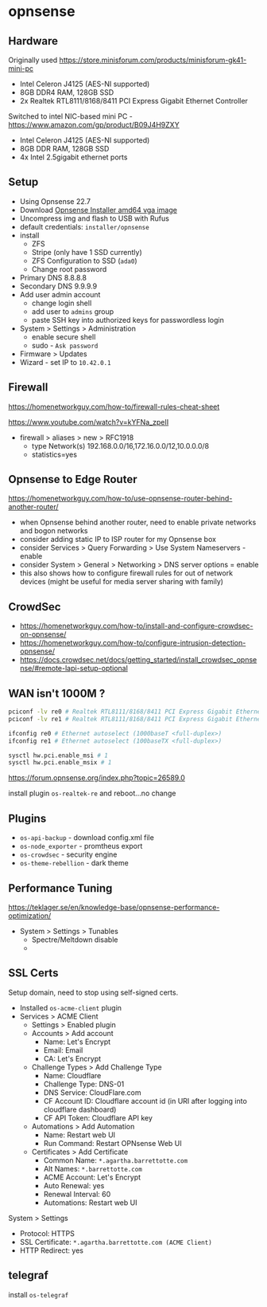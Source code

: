 # opnsense

## Hardware

Originally used https://store.minisforum.com/products/minisforum-gk41-mini-pc

- Intel Celeron J4125 (AES-NI supported)
- 8GB DDR4 RAM, 128GB SSD
- 2x Realtek RTL8111/8168/8411 PCI Express Gigabit Ethernet Controller

Switched to intel NIC-based mini PC - https://www.amazon.com/gp/product/B09J4H9ZXY

- Intel Celeron J4125 (AES-NI supported)
- 8GB DDR RAM, 128GB SSD
- 4x Intel 2.5gigabit ethernet ports

## Setup

- Using Opnsense 22.7
- Download [Opnsense Installer amd64 vga image](https://opnsense.org/download/)
- Uncompress img and flash to USB with Rufus
- default credentials: `installer/opnsense`
- install
  - ZFS
  - Stripe (only have 1 SSD currently)
  - ZFS Configuration to SSD (`ada0`)
  - Change root password
- Primary DNS 8.8.8.8
- Secondary DNS 9.9.9.9
- Add user admin account
  - change login shell
  - add user to `admins` group
  - paste SSH key into authorized keys for passwordless login
- System > Settings > Administration
  - enable secure shell
  - sudo - `Ask password`
- Firmware > Updates
- Wizard - set IP to `10.42.0.1`

## Firewall

https://homenetworkguy.com/how-to/firewall-rules-cheat-sheet

https://www.youtube.com/watch?v=kYFNa_zpeII

- firewall > aliases > new > RFC1918
  - type Network(s) 192.168.0.0/16,172.16.0.0/12,10.0.0.0/8
  - statistics=yes

## Opnsense to Edge Router

https://homenetworkguy.com/how-to/use-opnsense-router-behind-another-router/

- when Opnsense behind another router, need to enable private networks and bogon networks
- consider adding static IP to ISP router for my Opnsense box
- consider Services > Query Forwarding > Use System Nameservers - enable
- consider System > General > Networking > DNS server options = enable
- this also shows how to configure firewall rules for out of network devices (might be useful for media server sharing with family)

## CrowdSec

- https://homenetworkguy.com/how-to/install-and-configure-crowdsec-on-opnsense/
- https://homenetworkguy.com/how-to/configure-intrusion-detection-opnsense/
- https://docs.crowdsec.net/docs/getting_started/install_crowdsec_opnsense/#remote-lapi-setup-optional

## WAN isn't 1000M ?

```sh
pciconf -lv re0 # Realtek RTL8111/8168/8411 PCI Express Gigabit Ethernet Controller
pciconf -lv re1 # Realtek RTL8111/8168/8411 PCI Express Gigabit Ethernet Controller

ifconfig re0 # Ethernet autoselect (1000baseT <full-duplex>)
ifconfig re1 # Ethernet autoselect (100baseTX <full-duplex>)

sysctl hw.pci.enable_msi # 1
sysctl hw.pci.enable_msix # 1
```

https://forum.opnsense.org/index.php?topic=26589.0

install plugin `os-realtek-re` and reboot...no change

## Plugins

- `os-api-backup` - download config.xml file
- `os-node_exporter` - promtheus export
- `os-crowdsec` - security engine
- `os-theme-rebellion` - dark theme

## Performance Tuning

https://teklager.se/en/knowledge-base/opnsense-performance-optimization/

- System > Settings > Tunables
  - Spectre/Meltdown disable
  - 

## SSL Certs

Setup domain, need to stop using self-signed certs.

- Installed `os-acme-client` plugin
- Services > ACME Client
  - Settings > Enabled plugin
  - Accounts > Add account
    - Name: Let's Encrypt
    - Email: Email
    - CA: Let's Encrypt
  - Challenge Types > Add Challenge Type
    - Name: Cloudflare
    - Challenge Type: DNS-01
    - DNS Service: CloudFlare.com
    - CF Account ID: Cloudflare account id (in URI after logging into cloudflare dashboard)
    - CF API Token: Cloudflare API key
  - Automations > Add Automation
    - Name: Restart web UI
    - Run Command: Restart OPNsense Web UI
  - Certificates > Add Certificate
    - Common Name: `*.agartha.barrettotte.com`
    - Alt Names: `*.barrettotte.com`
    - ACME Account: Let's Encrypt
    - Auto Renewal: yes
    - Renewal Interval: 60
    - Automations: Restart web UI

System > Settings

- Protocol: HTTPS
- SSL Certificate: `*.agartha.barrettotte.com (ACME Client)`
- HTTP Redirect: yes

## telegraf

install `os-telegraf`
